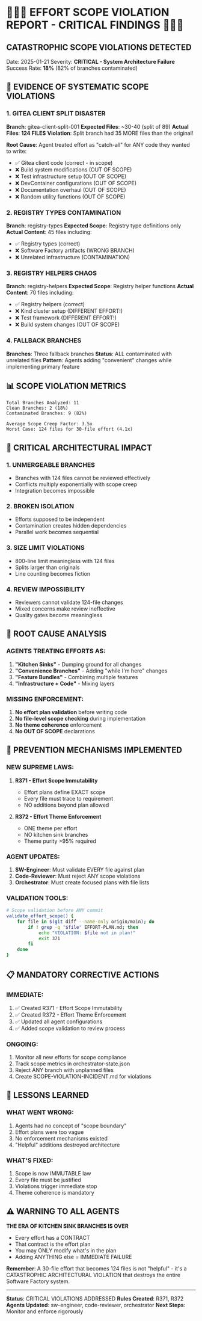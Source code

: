 # 🔴🔴🔴 EFFORT SCOPE VIOLATION REPORT - CRITICAL FINDINGS 🔴🔴🔴

## CATASTROPHIC SCOPE VIOLATIONS DETECTED

Date: 2025-01-21
Severity: **CRITICAL - System Architecture Failure**
Success Rate: **18%** (82% of branches contaminated)

## 🚨 EVIDENCE OF SYSTEMATIC SCOPE VIOLATIONS

### 1. GITEA CLIENT SPLIT DISASTER
**Branch**: gitea-client-split-001
**Expected Files**: ~30-40 (split of 89)
**Actual Files**: **124 FILES**
**Violation**: Split branch had 35 MORE files than the original!

**Root Cause**: Agent treated effort as "catch-all" for ANY code they wanted to write:
- ✅ Gitea client code (correct - in scope)
- ❌ Build system modifications (OUT OF SCOPE)
- ❌ Test infrastructure setup (OUT OF SCOPE)
- ❌ DevContainer configurations (OUT OF SCOPE)
- ❌ Documentation overhaul (OUT OF SCOPE)
- ❌ Random utility functions (OUT OF SCOPE)

### 2. REGISTRY TYPES CONTAMINATION
**Branch**: registry-types
**Expected Scope**: Registry type definitions only
**Actual Content**: 45 files including:
- ✅ Registry types (correct)
- ❌ Software Factory artifacts (WRONG BRANCH)
- ❌ Unrelated infrastructure (CONTAMINATION)

### 3. REGISTRY HELPERS CHAOS
**Branch**: registry-helpers
**Expected Scope**: Registry helper functions
**Actual Content**: 70 files including:
- ✅ Registry helpers (correct)
- ❌ Kind cluster setup (DIFFERENT EFFORT!)
- ❌ Test framework (DIFFERENT EFFORT!)
- ❌ Build system changes (OUT OF SCOPE)

### 4. FALLBACK BRANCHES
**Branches**: Three fallback branches
**Status**: ALL contaminated with unrelated files
**Pattern**: Agents adding "convenient" changes while implementing primary feature

## 📊 SCOPE VIOLATION METRICS

```
Total Branches Analyzed: 11
Clean Branches: 2 (18%)
Contaminated Branches: 9 (82%)

Average Scope Creep Factor: 3.5x
Worst Case: 124 files for 30-file effort (4.1x)
```

## 🔴 CRITICAL ARCHITECTURAL IMPACT

### 1. UNMERGEABLE BRANCHES
- Branches with 124 files cannot be reviewed effectively
- Conflicts multiply exponentially with scope creep
- Integration becomes impossible

### 2. BROKEN ISOLATION
- Efforts supposed to be independent
- Contamination creates hidden dependencies
- Parallel work becomes sequential

### 3. SIZE LIMIT VIOLATIONS
- 800-line limit meaningless with 124 files
- Splits larger than originals
- Line counting becomes fiction

### 4. REVIEW IMPOSSIBILITY
- Reviewers cannot validate 124-file changes
- Mixed concerns make review ineffective
- Quality gates become meaningless

## 🚨 ROOT CAUSE ANALYSIS

### AGENTS TREATING EFFORTS AS:
1. **"Kitchen Sinks"** - Dumping ground for all changes
2. **"Convenience Branches"** - Adding "while I'm here" changes
3. **"Feature Bundles"** - Combining multiple features
4. **"Infrastructure + Code"** - Mixing layers

### MISSING ENFORCEMENT:
1. **No effort plan validation** before writing code
2. **No file-level scope checking** during implementation
3. **No theme coherence** enforcement
4. **No OUT OF SCOPE** declarations

## 🔴 PREVENTION MECHANISMS IMPLEMENTED

### NEW SUPREME LAWS:
1. **R371 - Effort Scope Immutability**
   - Effort plans define EXACT scope
   - Every file must trace to requirement
   - NO additions beyond plan allowed

2. **R372 - Effort Theme Enforcement**
   - ONE theme per effort
   - NO kitchen sink branches
   - Theme purity >95% required

### AGENT UPDATES:
1. **SW-Engineer**: Must validate EVERY file against plan
2. **Code-Reviewer**: Must reject ANY scope violations
3. **Orchestrator**: Must create focused plans with file lists

### VALIDATION TOOLS:
```bash
# Scope validation before ANY commit
validate_effort_scope() {
    for file in $(git diff --name-only origin/main); do
        if ! grep -q "$file" EFFORT-PLAN.md; then
            echo "VIOLATION: $file not in plan!"
            exit 371
        fi
    done
}
```

## 📋 MANDATORY CORRECTIVE ACTIONS

### IMMEDIATE:
1. ✅ Created R371 - Effort Scope Immutability
2. ✅ Created R372 - Effort Theme Enforcement
3. ✅ Updated all agent configurations
4. ✅ Added scope validation to review process

### ONGOING:
1. Monitor all new efforts for scope compliance
2. Track scope metrics in orchestrator-state.json
3. Reject ANY branch with unplanned files
4. Create SCOPE-VIOLATION-INCIDENT.md for violations

## 🔴 LESSONS LEARNED

### WHAT WENT WRONG:
1. Agents had no concept of "scope boundary"
2. Effort plans were too vague
3. No enforcement mechanisms existed
4. "Helpful" additions destroyed architecture

### WHAT'S FIXED:
1. Scope is now IMMUTABLE law
2. Every file must be justified
3. Violations trigger immediate stop
4. Theme coherence is mandatory

## ⚠️ WARNING TO ALL AGENTS

**THE ERA OF KITCHEN SINK BRANCHES IS OVER**

- Every effort has a CONTRACT
- That contract is the effort plan
- You may ONLY modify what's in the plan
- Adding ANYTHING else = IMMEDIATE FAILURE

**Remember**: A 30-file effort that becomes 124 files is not "helpful" - it's a CATASTROPHIC ARCHITECTURAL VIOLATION that destroys the entire Software Factory system.

---

**Status**: CRITICAL VIOLATIONS ADDRESSED
**Rules Created**: R371, R372
**Agents Updated**: sw-engineer, code-reviewer, orchestrator
**Next Steps**: Monitor and enforce rigorously